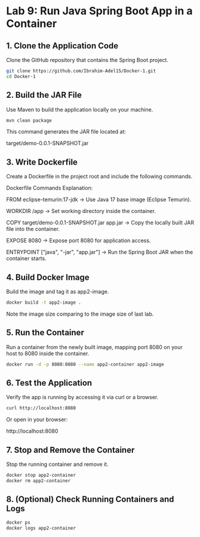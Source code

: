 
# Lab 9: Run Java Spring Boot App in a Container

## 1. Clone the Application Code

Clone the GitHub repository that contains the Spring Boot project.

```bash
git clone https://github.com/Ibrahim-Adel15/Docker-1.git
cd Docker-1
```
## 2. Build the JAR File

Use Maven to build the application locally on your machine.
```bash
mvn clean package
```

This command generates the JAR file located at:

target/demo-0.0.1-SNAPSHOT.jar

## 3. Write Dockerfile

Create a Dockerfile in the project root and include the following commands.

Dockerfile Commands Explanation:

FROM eclipse-temurin:17-jdk → Use Java 17 base image (Eclipse Temurin).

WORKDIR /app → Set working directory inside the container.

COPY target/demo-0.0.1-SNAPSHOT.jar app.jar → Copy the locally built JAR file into the container.

EXPOSE 8080 → Expose port 8080 for application access.

ENTRYPOINT ["java", "-jar", "app.jar"] → Run the Spring Boot JAR when the container starts.

## 4. Build Docker Image

Build the image and tag it as app2-image.
```bash
docker build -t app2-image .
```

Note the image size comparing to the image size of last lab.

## 5. Run the Container

Run a container from the newly built image, mapping port 8080 on your host to 8080 inside the container.
```bash
docker run -d -p 8080:8080 --name app2-container app2-image
```
## 6. Test the Application

Verify the app is running by accessing it via curl or a browser.
```bash
curl http://localhost:8080
```

Or open in your browser:

http://localhost:8080

## 7. Stop and Remove the Container

Stop the running container and remove it.
```bash
docker stop app2-container
docker rm app2-container
```
## 8. (Optional) Check Running Containers and Logs
```bash
docker ps
docker logs app2-container
```

